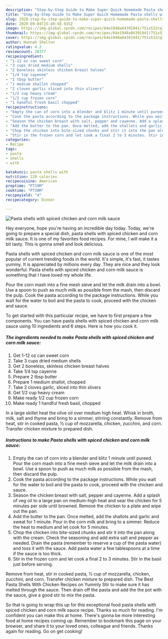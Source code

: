 ```yaml
---
description: "Step-by-Step Guide to Make Super Quick Homemade Pasta shells with spiced chicken and corn milk sauce"
title: "Step-by-Step Guide to Make Super Quick Homemade Pasta shells with spiced chicken and corn milk sauce"
slug: 1920-step-by-step-guide-to-make-super-quick-homemade-pasta-shells-with-spiced-chicken-and-corn-milk-sauce
date: 2020-09-04T15:49:58.935Z
image: https://img-global.cpcdn.com/recipes/64e1948a84391941/751x532cq70/pasta-shells-with-spiced-chicken-and-corn-milk-sauce-recipe-main-photo.jpg
thumbnail: https://img-global.cpcdn.com/recipes/64e1948a84391941/751x532cq70/pasta-shells-with-spiced-chicken-and-corn-milk-sauce-recipe-main-photo.jpg
cover: https://img-global.cpcdn.com/recipes/64e1948a84391941/751x532cq70/pasta-shells-with-spiced-chicken-and-corn-milk-sauce-recipe-main-photo.jpg
author: Hannah Shelton
ratingvalue: 4.2
reviewcount: 28377
recipeingredient:
- "1-12 oz can sweet corn"
- "3 cups dried medium shells"
- "2 boneless skinless chicken breast halves"
- "1/4 tsp cayenne"
- "2 tbsp butter"
- "1 medium shallot chopped"
- "2 cloves garlic sliced into thin slivers"
- "1/2 cup heavy cream"
- "1/2 cup frozen corn"
- "1 handful fresh basil chopped"
recipeinstructions:
- "Empty the can of corn into a blender and blitz 1 minute until pureed. Pour the corn mash into a fine mesh sieve and let the milk drain into a bowl. Use a spoon to push as much milk as possible from the mash, then discard the pulp."
- "Cook the pasta according to the package instructions. While you wait for the water to boil and the pasta to cook, proceed with the chicken and sauce."
- "Season the chicken breast with salt, pepper and cayenne. Add a splash of veg oil to a large pan on medium-high heat and sear the chicken for 5 minutes per side until browned. Remove the chicken to a plate and wipe out the pan."
- "Add the butter to the pan. Once melted, add the shallots and garlic and sweat for 1 minute. Pour in the corn milk and bring to a simmer. Reduce the heat to medium and let cook for 5 minutes."
- "Chop the chicken into bite-sized chunks and stir it into the pan along with the cream. Check the seasoning and add extra salt and pepper as needed. Drain the pasta (remember to reserve a cup of the pasta water) and toss it with the sauce. Add pasta water a few tablespoons at a time if the sauce is too thick."
- "Stir in the frozen corn and let cook a final 2 to 3 minutes. Stir in the basil just before serving."
categories:
- Recipe
tags:
- pasta
- shells
- with

katakunci: pasta shells with 
nutrition: 229 calories
recipecuisine: American
preptime: "PT19M"
cooktime: "PT38M"
recipeyield: "4"
recipecategory: Dinner

---
```



![Pasta shells with spiced chicken and corn milk sauce](https://img-global.cpcdn.com/recipes/64e1948a84391941/751x532cq70/pasta-shells-with-spiced-chicken-and-corn-milk-sauce-recipe-main-photo.jpg)

Hey everyone, hope you're having an incredible day today. Today, we're going to prepare a special dish, pasta shells with spiced chicken and corn milk sauce. It is one of my favorites food recipes. For mine, I will make it a bit tasty. This is gonna smell and look delicious.

Pasta shells with spiced chicken and corn milk sauce is one of the most popular of current trending foods in the world. It's simple, it's fast, it tastes yummy. It is appreciated by millions every day. They are nice and they look wonderful. Pasta shells with spiced chicken and corn milk sauce is something that I have loved my whole life.

Pour the corn mash into a fine mesh sieve and let the milk drain into a bowl. Use a spoon to push as much milk as possible from the mash, then discard the pulp. Cook the pasta according to the package instructions. While you wait for the water to boil and the pasta to cook, proceed with the chicken and sauce.


To get started with this particular recipe, we have to first prepare a few components. You can have pasta shells with spiced chicken and corn milk sauce using 10 ingredients and 6 steps. Here is how you cook it.

<!--inarticleads1-->

##### The ingredients needed to make Pasta shells with spiced chicken and corn milk sauce:

1. Get 1-12 oz can sweet corn
1. Take 3 cups dried medium shells
1. Get 2 boneless, skinless chicken breast halves
1. Take 1/4 tsp cayenne
1. Prepare 2 tbsp butter
1. Prepare 1 medium shallot, chopped
1. Take 2 cloves garlic, sliced into thin slivers
1. Get 1/2 cup heavy cream
1. Make ready 1/2 cup frozen corn
1. Make ready 1 handful fresh basil, chopped


In a large skillet heat the olive oil over medium high heat. Whisk in broth, milk, salt and thyme and bring to a simmer, stirring constantly. Remove from heat, stir in cooked pasta, ½ cup of mozzarella, chicken, zucchini, and corn. Transfer chicken mixture to prepared dish. 

<!--inarticleads2-->

##### Instructions to make Pasta shells with spiced chicken and corn milk sauce:

1. Empty the can of corn into a blender and blitz 1 minute until pureed. Pour the corn mash into a fine mesh sieve and let the milk drain into a bowl. Use a spoon to push as much milk as possible from the mash, then discard the pulp.
1. Cook the pasta according to the package instructions. While you wait for the water to boil and the pasta to cook, proceed with the chicken and sauce.
1. Season the chicken breast with salt, pepper and cayenne. Add a splash of veg oil to a large pan on medium-high heat and sear the chicken for 5 minutes per side until browned. Remove the chicken to a plate and wipe out the pan.
1. Add the butter to the pan. Once melted, add the shallots and garlic and sweat for 1 minute. Pour in the corn milk and bring to a simmer. Reduce the heat to medium and let cook for 5 minutes.
1. Chop the chicken into bite-sized chunks and stir it into the pan along with the cream. Check the seasoning and add extra salt and pepper as needed. Drain the pasta (remember to reserve a cup of the pasta water) and toss it with the sauce. Add pasta water a few tablespoons at a time if the sauce is too thick.
1. Stir in the frozen corn and let cook a final 2 to 3 minutes. Stir in the basil just before serving.


Remove from heat, stir in cooked pasta, ½ cup of mozzarella, chicken, zucchini, and corn. Transfer chicken mixture to prepared dish. The Best Pasta Shells With Chicken Recipes on Yummly Stir to make sure it has melted through the sauce. Then drain off the pasta and add the the pot with the sauce, give a good stir to mix the pasta. 

So that is going to wrap this up for this exceptional food pasta shells with spiced chicken and corn milk sauce recipe. Thanks so much for reading. I'm confident you can make this at home. There's gonna be more interesting food at home recipes coming up. Remember to bookmark this page on your browser, and share it to your loved ones, colleague and friends. Thanks again for reading. Go on get cooking!
